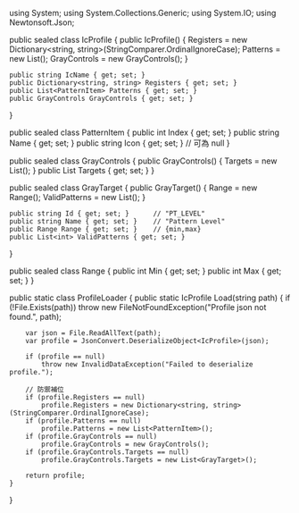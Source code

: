 using System;
using System.Collections.Generic;
using System.IO;
using Newtonsoft.Json;

public sealed class IcProfile
{
    public IcProfile()
    {
        Registers = new Dictionary<string, string>(StringComparer.OrdinalIgnoreCase);
        Patterns = new List<PatternItem>();
        GrayControls = new GrayControls();
    }

    public string IcName { get; set; }
    public Dictionary<string, string> Registers { get; set; }
    public List<PatternItem> Patterns { get; set; }
    public GrayControls GrayControls { get; set; }
}

public sealed class PatternItem
{
    public int Index { get; set; }
    public string Name { get; set; }
    public string Icon { get; set; } // 可為 null
}

public sealed class GrayControls
{
    public GrayControls() { Targets = new List<GrayTarget>(); }
    public List<GrayTarget> Targets { get; set; }
}

public sealed class GrayTarget
{
    public GrayTarget()
    {
        Range = new Range();
        ValidPatterns = new List<int>();
    }

    public string Id { get; set; }      // "PT_LEVEL"
    public string Name { get; set; }    // "Pattern Level"
    public Range Range { get; set; }    // {min,max}
    public List<int> ValidPatterns { get; set; }
}

public sealed class Range
{
    public int Min { get; set; }
    public int Max { get; set; }
}

public static class ProfileLoader
{
    public static IcProfile Load(string path)
    {
        if (!File.Exists(path))
            throw new FileNotFoundException("Profile json not found.", path);

        var json = File.ReadAllText(path);
        var profile = JsonConvert.DeserializeObject<IcProfile>(json);

        if (profile == null)
            throw new InvalidDataException("Failed to deserialize profile.");

        // 防禦補位
        if (profile.Registers == null)
            profile.Registers = new Dictionary<string, string>(StringComparer.OrdinalIgnoreCase);
        if (profile.Patterns == null)
            profile.Patterns = new List<PatternItem>();
        if (profile.GrayControls == null)
            profile.GrayControls = new GrayControls();
        if (profile.GrayControls.Targets == null)
            profile.GrayControls.Targets = new List<GrayTarget>();

        return profile;
    }
}
